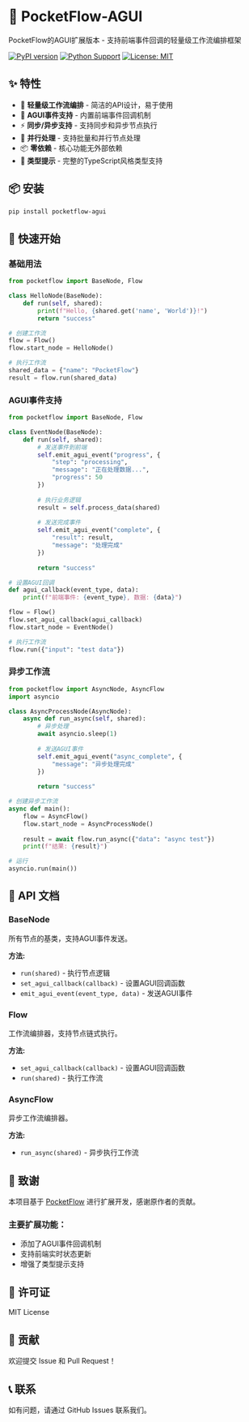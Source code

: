 # 🚀 PocketFlow-AGUI

PocketFlow的AGUI扩展版本 - 支持前端事件回调的轻量级工作流编排框架

[![PyPI version](https://badge.fury.io/py/pocketflow-agui.svg)](https://badge.fury.io/py/pocketflow-agui)
[![Python Support](https://img.shields.io/pypi/pyversions/pocketflow-agui.svg)](https://pypi.org/project/pocketflow-agui/)
[![License: MIT](https://img.shields.io/badge/License-MIT-yellow.svg)](https://opensource.org/licenses/MIT)

## ✨ 特性

- 🔄 **轻量级工作流编排** - 简洁的API设计，易于使用
- 🎯 **AGUI事件支持** - 内置前端事件回调机制
- ⚡ **同步/异步支持** - 支持同步和异步节点执行
- 🔀 **并行处理** - 支持批量和并行节点处理
- 📦 **零依赖** - 核心功能无外部依赖
- 🎨 **类型提示** - 完整的TypeScript风格类型支持

## 📦 安装

```bash
pip install pocketflow-agui
```

## 🚀 快速开始

### 基础用法

```python
from pocketflow import BaseNode, Flow

class HelloNode(BaseNode):
    def run(self, shared):
        print(f"Hello, {shared.get('name', 'World')}!")
        return "success"

# 创建工作流
flow = Flow()
flow.start_node = HelloNode()

# 执行工作流
shared_data = {"name": "PocketFlow"}
result = flow.run(shared_data)
```

### AGUI事件支持

```python
from pocketflow import BaseNode, Flow

class EventNode(BaseNode):
    def run(self, shared):
        # 发送事件到前端
        self.emit_agui_event("progress", {
            "step": "processing",
            "message": "正在处理数据...",
            "progress": 50
        })
        
        # 执行业务逻辑
        result = self.process_data(shared)
        
        # 发送完成事件
        self.emit_agui_event("complete", {
            "result": result,
            "message": "处理完成"
        })
        
        return "success"

# 设置AGUI回调
def agui_callback(event_type, data):
    print(f"前端事件: {event_type}, 数据: {data}")

flow = Flow()
flow.set_agui_callback(agui_callback)
flow.start_node = EventNode()

# 执行工作流
flow.run({"input": "test data"})
```

### 异步工作流

```python
from pocketflow import AsyncNode, AsyncFlow
import asyncio

class AsyncProcessNode(AsyncNode):
    async def run_async(self, shared):
        # 异步处理
        await asyncio.sleep(1)
        
        # 发送AGUI事件
        self.emit_agui_event("async_complete", {
            "message": "异步处理完成"
        })
        
        return "success"

# 创建异步工作流
async def main():
    flow = AsyncFlow()
    flow.start_node = AsyncProcessNode()
    
    result = await flow.run_async({"data": "async test"})
    print(f"结果: {result}")

# 运行
asyncio.run(main())
```

## 🔧 API 文档

### BaseNode

所有节点的基类，支持AGUI事件发送。

**方法:**
- `run(shared)` - 执行节点逻辑
- `set_agui_callback(callback)` - 设置AGUI回调函数
- `emit_agui_event(event_type, data)` - 发送AGUI事件

### Flow

工作流编排器，支持节点链式执行。

**方法:**
- `set_agui_callback(callback)` - 设置AGUI回调函数
- `run(shared)` - 执行工作流

### AsyncFlow

异步工作流编排器。

**方法:**
- `run_async(shared)` - 异步执行工作流

## 🙏 致谢

本项目基于 [PocketFlow](https://github.com/original-repo) 进行扩展开发，感谢原作者的贡献。

### 主要扩展功能：
- 添加了AGUI事件回调机制
- 支持前端实时状态更新
- 增强了类型提示支持

## 📄 许可证

MIT License

## 🤝 贡献

欢迎提交 Issue 和 Pull Request！

## 📞 联系

如有问题，请通过 GitHub Issues 联系我们。
